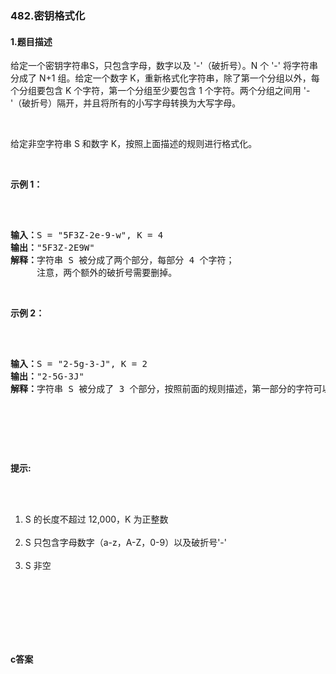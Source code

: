 ### 482.密钥格式化

#### 1.题目描述

<p>给定一个密钥字符串S，只包含字母，数字以及 &#39;-&#39;（破折号）。N 个 &#39;-&#39; 将字符串分成了 N+1 组。给定一个数字 K，重新格式化字符串，除了第一个分组以外，每个分组要包含 K 个字符，第一个分组至少要包含 1 个字符。两个分组之间用 &#39;-&#39;（破折号）隔开，并且将所有的小写字母转换为大写字母。</p><br/><p>给定非空字符串 S 和数字 K，按照上面描述的规则进行格式化。</p><br/><p><strong>示例 1：</strong></p><br/><pre><br/><strong>输入：</strong>S = &quot;5F3Z-2e-9-w&quot;, K = 4<br/><strong>输出：</strong>&quot;5F3Z-2E9W&quot;<br/><strong>解释：</strong>字符串 S 被分成了两个部分，每部分 4 个字符；<br/>&nbsp;    注意，两个额外的破折号需要删掉。<br/></pre><br/><p><strong>示例 2：</strong></p><br/><pre><br/><strong>输入：</strong>S = &quot;2-5g-3-J&quot;, K = 2<br/><strong>输出：</strong>&quot;2-5G-3J&quot;<br/><strong>解释：</strong>字符串 S 被分成了 3 个部分，按照前面的规则描述，第一部分的字符可以少于给定的数量，其余部分皆为 2 个字符。<br/></pre><br/><p>&nbsp;</p><br/><p><strong>提示:</strong></p><br/><ol><br/>	<li>S 的长度不超过 12,000，K 为正整数</li><br/>	<li>S 只包含字母数字（a-z，A-Z，0-9）以及破折号&#39;-&#39;</li><br/>	<li>S 非空</li><br/></ol><br/><p>&nbsp;</p><br/>

#### c答案

```c

